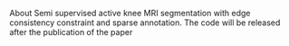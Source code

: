 About
Semi supervised active knee MRI segmentation with edge consistency constraint and sparse annotation. The code will be released after the publication of the paper
